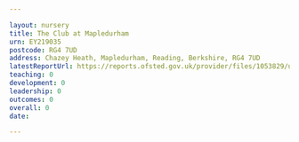 ```yaml
---

layout: nursery
title: The Club at Mapledurham
urn: EY219035
postcode: RG4 7UD
address: Chazey Heath, Mapledurham, Reading, Berkshire, RG4 7UD
latestReportUrl: https://reports.ofsted.gov.uk/provider/files/1053829/urn/EY219035.pdf
teaching: 0
development: 0
leadership: 0
outcomes: 0
overall: 0
date: 

---
```

